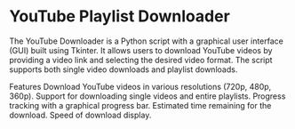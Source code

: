 # YouTube Playlist Downloader

The YouTube Downloader is a Python script with a graphical user interface (GUI) built using Tkinter. It allows users to download YouTube videos by providing a video link and selecting the desired video format. The script supports both single video downloads and playlist downloads.

Features
Download YouTube videos in various resolutions (720p, 480p, 360p).
Support for downloading single videos and entire playlists.
Progress tracking with a graphical progress bar.
Estimated time remaining for the download.
Speed of download display.

